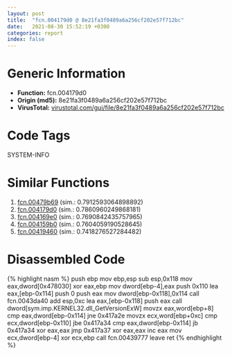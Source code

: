 ```yaml
---
layout: post
title:  "fcn.004179d0 @ 8e21fa3f0489a6a256cf202e57f712bc"
date:   2021-08-30 15:52:19 +0300
categories: report
index: false
---
```


# Generic Information
- **Function:** fcn.004179d0
- **Origin (md5):** 8e21fa3f0489a6a256cf202e57f712bc
- **VirusTotal:** [virustotal.com/gui/file/8e21fa3f0489a6a256cf202e57f712bc][virustotal_ref]

# Code Tags
<span class="tag" id="SYSTEM-INFO">SYSTEM-INFO</span>


# Similar Functions

1. [fcn.00479b69][similar_1_ref] (sim.: 0.7912593064898892)
2. [fcn.004179d0][similar_2_ref] (sim.: 0.7860960249868181)
3. [fcn.004169e0][similar_3_ref] (sim.: 0.7690842435757965)
4. [fcn.004159b0][similar_4_ref] (sim.: 0.7604059190528645)
5. [fcn.00419460][similar_5_ref] (sim.: 0.7418276527284482)


# Disassembled Code

{% highlight nasm %}
push ebp
mov ebp,esp
sub esp,0x118
mov eax,dword[0x478030]
xor eax,ebp
mov dword[ebp-4],eax
push 0x110
lea eax,[ebp-0x114]
push 0
push eax
mov dword[ebp-0x118],0x114
call fcn.0043da40
add esp,0xc
lea eax,[ebp-0x118]
push eax
call dword[sym.imp.KERNEL32.dll_GetVersionExW]
movzx eax,word[ebp+8]
cmp eax,dword[ebp-0x114]
jne 0x417a2e
movzx ecx,word[ebp+0xc]
cmp ecx,dword[ebp-0x110]
jbe 0x417a34
cmp eax,dword[ebp-0x114]
jb 0x417a34
xor eax,eax
jmp 0x417a37
xor eax,eax
inc eax
mov ecx,dword[ebp-4]
xor ecx,ebp
call fcn.00439777
leave 
ret 
{% endhighlight %}


[similar_1_ref]: /report/fcn.00479b69@b3771987fba16f4fba07d1109ec72c76
[similar_2_ref]: /report/fcn.004179d0@4fe38de7c6c86a1bad209560fa052231
[similar_3_ref]: /report/fcn.004169e0@0aa2d73a5300dff2412388945614b507
[similar_4_ref]: /report/fcn.004159b0@0aa2d73a5300dff2412388945614b507
[similar_5_ref]: /report/fcn.00419460@279a61b1e76da49531f1f16fd1102a2d
[virustotal_ref]: https://www.virustotal.com/gui/file/8e21fa3f0489a6a256cf202e57f712bc